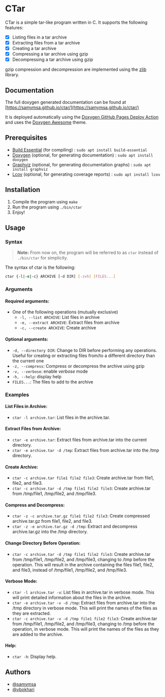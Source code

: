 # CTar

CTar is a simple tar-like program written in C. It supports the following features:
- [x] Listing files in a tar archive
- [X] Extracting files from a tar archive
- [X] Creating a tar archive
- [X] Compressing a tar archive using gzip
- [X] Decompressing a tar archive using gzip

gzip compression and decompression are implemented using the [zlib](https://github.com/madler/zlib/tree/master) library.

## Documentation

The full doxygen generated documentation can be found at [https://samymsa.github.io/ctar/](https://samymsa.github.io/ctar/)

It is deployed automatically using the [Doxygen GitHub Pages Deploy Action](https://github.com/marketplace/actions/doxygen-github-pages-deploy-action) and uses the [Doxygen Awesome](https://github.com/jothepro/doxygen-awesome-css) theme.

## Prerequisites

- [Build Essential](https://packages.ubuntu.com/focal/build-essential) (for compiling) : `sudo apt install build-essential`
- [Doxygen](https://packages.ubuntu.com/focal/doxygen) (optional, for generating documentation) : `sudo apt install doxygen`
- [Graphviz](https://packages.ubuntu.com/focal/graphviz) (optional, for generating documentation graphs) : `sudo apt install graphviz`
- [Lcov](https://packages.ubuntu.com/focal/lcov) (optional, for generating coverage reports) : `sudo apt install lcov`


## Installation

1. Compile the program using `make`
2. Run the program using `./bin/ctar`
3. Enjoy!

## Usage

### Syntax
> **Note:** From now on, the program will be referred to as `ctar` instead of `./bin/ctar` for simplicity.

The syntax of ctar is the following:

```bash
ctar {-l|-e|-c} ARCHIVE [-d DIR] [-zvh] [FILES...]
```

### Arguments
#### Required arguments:
- One of the following operations (mutually exclusive)
  - `-l, --list ARCHIVE`: List files in archive
  - `-e, --extract ARCHIVE`: Extract files from archive
  - `-c, --create ARCHIVE`: Create archive

#### Optional arguments:
- `-d, --directory DIR`: Change to DIR before performing any operations. Useful for creating or extracting files from/to a different directory than the current one
- `-z, --compress`: Compress or decompress the archive using gzip
- `-v, --verbose`: enable *verbose* mode
- `-h, --help`: display help
- `FILES...`: The files to add to the archive

### Examples
#### List Files in Archive:
- `ctar -l archive.tar`: List files in the archive.tar.

#### Extract Files from Archive:
- `ctar -e archive.tar`: Extract files from archive.tar into the current directory.
- `ctar -e archive.tar -d /tmp`: Extract files from archive.tar into the /tmp directory.

#### Create Archive:
- `ctar -c archive.tar file1 file2 file3`: Create archive.tar from file1, file2, and file3.
- `ctar -c archive.tar -d /tmp file1 file2 file3`: Create archive.tar from /tmp/file1, /tmp/file2, and /tmp/file3.

#### Compress and Decompress:
- `ctar -z -c archive.tar.gz file1 file2 file3`: Create compressed archive.tar.gz from file1, file2, and file3.
- `ctar -z -e archive.tar.gz -d /tmp`: Extract and decompress archive.tar.gz into the /tmp directory.

#### Change Directory Before Operation:
- `ctar -c archive.tar -d /tmp file1 file2 file3`: Create archive.tar from /tmp/file1, /tmp/file2, and /tmp/file3, changing to /tmp before the operation. This will result in the archive containing the files file1, file2, and file3, instead of /tmp/file1, /tmp/file2, and /tmp/file3.

#### Verbose Mode:
- `ctar -l archive.tar -v`: List files in archive.tar in verbose mode. This will print detailed information about the files in the archive.
- `ctar -e archive.tar -v -d /tmp`: Extract files from archive.tar into the /tmp directory in verbose mode. This will print the names of the files as they are extracted.
- `ctar -c archive.tar -v -d /tmp file1 file2 file3`: Create archive.tar from /tmp/file1, /tmp/file2, and /tmp/file3, changing to /tmp before the operation, in verbose mode. This will print the names of the files as they are added to the archive.

#### Help:
- `ctar -h`: Display help.

## Authors

- [@samymsa](https://www.github.com/samymsa)
- [@ybokhari](https://www.github.com/ybokhari)

